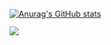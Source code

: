 [![Anurag's GitHub stats](https://github-readme-stats.vercel.app/api?username=Natuneko)](https://github.com/anuraghazra/github-readme-stats)

![](https://github-profile-summary-cards.vercel.app/api/cards/profile-details?username=vn7n24fzkq&theme=vue)

<!--
**Natuneko/Natuneko** is a ✨ _special_ ✨ repository because its `README.md` (this file) appears on your GitHub profile.

Here are some ideas to get you started:

- 🔭 I’m currently working on ...
- 🌱 I’m currently learning ...
- 👯 I’m looking to collaborate on ...
- 🤔 I’m looking for help with ...
- 💬 Ask me about ...
- 📫 How to reach me: ...
- 😄 Pronouns: ...
- ⚡ Fun fact: ...
-->
